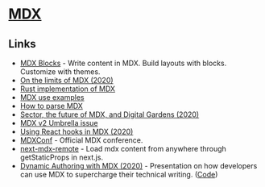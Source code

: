 # [MDX](https://github.com/mdx-js/mdx)

## Links

- [MDX Blocks](https://mdx-blocks.netlify.com/) - Write content in MDX. Build layouts with blocks. Customize with themes.
- [On the limits of MDX (2020)](https://www.knutmelvaer.no/blog/2020/02/on-the-limits-of-mdx/)
- [Rust implementation of MDX](https://github.com/mdx-js/rust)
- [MDX use examples](https://twitter.com/JoshWComeau/status/1243136771652751360)
- [How to parse MDX](https://github.com/micromark/mdx-state-machine)
- [Sector, the future of MDX, and Digital Gardens (2020)](https://egghead.io/lessons/egghead-sector-the-future-of-mdx-and-digital-gardens)
- [MDX v2 Umbrella issue](https://github.com/mdx-js/mdx/issues/1041)
- [Using React hooks in MDX (2020)](https://dev.to/sebastienlorber/using-react-hooks-in-mdx-4ei6)
- [MDXConf](https://mdxjs.com/conf/) - Official MDX conference.
- [next-mdx-remote](https://github.com/hashicorp/next-mdx-remote) - Load mdx content from anywhere through getStaticProps in next.js.
- [Dynamic Authoring with MDX (2020)](https://dynamicauthoring.netlify.app/slides/1) - Presentation on how developers can use MDX to supercharge their technical writing. ([Code](https://github.com/M0nica/dynamic-authoring-with-mdx))

